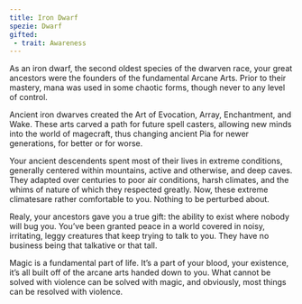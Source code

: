 ```yaml
---
title: Iron Dwarf
spezie: Dwarf
gifted:
 - trait: Awareness
---
```

As an iron dwarf, the second oldest species of the dwarven race, your great ancestors were the founders of the fundamental Arcane Arts. Prior to their mastery, mana was used in some chaotic forms, though never to any level of control.

Ancient iron dwarves created the Art of Evocation, Array, Enchantment, and Wake. These arts carved a path for future spell casters, allowing new minds into the world of magecraft, thus changing ancient Pia for newer generations, for better or for worse.

Your ancient descendents spent most of their lives in extreme conditions, generally centered within mountains, active and otherwise, and deep caves. They adapted over centuries to poor air conditions, harsh climates, and the whims of nature of which they respected greatly. Now, these extreme climatesare rather comfortable to you. Nothing to be perturbed about.

Realy, your ancestors gave you a true gift: the ability to exist where nobody will bug you. You’ve been granted peace in a world covered in noisy, irritating, leggy creatures that keep trying to talk to you. They have no business being that talkative or that tall.

Magic is a fundamental part of life. It’s a part of your blood, your existence, it’s all built off of the arcane arts handed down to you. What cannot be solved with violence can be solved with magic, and obviously, most things can be resolved with violence.

